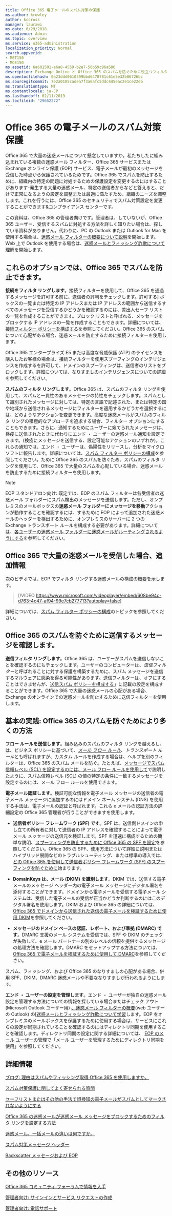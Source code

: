 ```yaml
---
title: Office 365 電子メールのスパム対策の保護
ms.author: krowley
author: kccross
manager: laurawi
ms.date: 6/29/2018
ms.audience: Admin
ms.topic: overview
ms.service: o365-administration
localization_priority: Normal
search.appverid:
- MET150
- MOE150
ms.assetid: 6a601501-a6a8-4559-b2e7-56b59c96a586
description: Exchange Online と Office 365 のスパムを防ぐために役立つフィルター、スパム対策の設定について説明します。Office 365 で大量の迷惑メールを取得しますか。スパム フィルターや迷惑メール対策ポリシーの設定をカスタマイズすることができます。
ms.openlocfilehash: 0a23ddd0610599bbd6478781c61e5e32b06726bc
ms.sourcegitcommit: 7e2a0185cadea7f3a6afc5ddc445eac2e1ce22eb
ms.translationtype: MT
ms.contentlocale: ja-JP
ms.lasthandoff: 02/11/2019
ms.locfileid: "29652272"
---
```

# <a name="office-365-email-anti-spam-protection"></a>Office 365 の電子メールのスパム対策保護

Office 365 で大量の迷惑メールについて懸念していますか。私たちしたに組み込まれている複数の迷惑メール フィルター、Office 365 サービスまたは Exchange オンライン保護 (EOP) サービス、電子メールが最初のメッセージを受信した時点から保護されているためです。Office 365 でスパムを防止するために、組織内の特定の問題に対処するための保護設定を変更するのにはすることがあります-発生する大量の迷惑メール、特定の送信者からなどと答えると、だけで正常になるようの設定を調整または最適に満たすため、組織のニーズを調整します。これを行うには、Office 365 のセキュリティでスパム対策設定を変更することができます&amp;コンプライアンス センターです。
  
この資料は、Office 365 の管理者向けです。管理者は、していないが、Office 365 ユーザー、受信するスパムに対処する方法を詳しく知りたい場合は、探している資料がありません。代わりに、PC の Outlook または Outlook for Mac を使用する場合は、[迷惑メール フィルターの概要について説明](https://support.office.com/article/5ae3ea8e-cf41-4fa0-b02a-3b96e21de089)を開始します。Web 上で Outlook を使用する場合は、[迷惑メールとフィッシング詐欺について理解](https://support.office.com/article/86c1d76f-4d5a-4967-9647-35665dc17c31)を開始します。
  
## <a name="these-options-help-you-prevent-spam-in-office-365"></a>これらのオプションでは、Office 365 でスパムを防止できます。

 **接続をフィルタ リングします**。接続フィルターを使用して、Office 365 を通過するメッセージを許可する前に、送信者の評判をチェックします。許可する] ボックスの一覧または特定の IP アドレスまたは IP アドレスの範囲から送信するすべてのメッセージを受信するかどうかを確認するのには、差出人セーフ リストの一覧を作成することができます。ブロック リストと呼ばれる、メッセージをブロックする IP アドレスの一覧を作成することもできます。詳細については、[接続フィルター ポリシーを構成する](https://technet.microsoft.com/library/jj200718%28v=exchg.150%29.aspx)を参照してください。Office 365 のスパムについて心配がある場合、迷惑メールを防止するために接続フィルターを使用します。
  
Office 365 エンタープライズ E5 または高度な脅威保護 (ATP) のライセンスを購入したお客様の場合は、接続フィルターを使用スプーフィングのインテリジェンスを作成するを許可して、ドメインのスプーフィングは、送信者のリストをブロックします。詳細については、[なりすましのインテリジェンスについての詳細](https://go.microsoft.com/fwlink/?LinkID=735009)を参照してください。
  
 **スパムのフィルタ リングします**。Office 365 は、スパムのフィルタ リングを使用して、スパムと一貫性のあるメッセージの特性をチェックします。スパムとして識別されたメッセージに対しては、特定の言語で記述された、または特定の国や地域から送信されるメッセージにフィルターを適用するかどうかを選択するには、どのようなアクションを変更できます。高度な迷惑メールがスパムのフィルタ リングの積極的なアプローチを追求する場合、フィルター オプションにすることもできます。さらに、通知するためにユーザーに宛てられたメッセージは、検疫に送信されたときに代わりにエンド ・ ユーザーの迷惑メール通知を設定できます。(検疫にメッセージを送信する、設定可能なアクションのいずれか)。これらの通知では、エンド ・ ユーザーは、偽陽性をリリースし、分析をマイクロソフトに報告します。詳細については、[スパム フィルター ポリシーの構成](https://go.microsoft.com/fwlink/p/?LinkId=617147)を参照してください。ために Office 365 のスパムを防ぐため、スパムのフィルタ リングを使用して、Office 365 で大量のスパムを心配している場合、迷惑メールを防止するために接続フィルターを使用します。
  
> [!NOTE]
> EOP スタンドアロン向け: 既定では、EOP のスパム フィルターは各受信者の迷惑メール フォルダーにスパム検出のメッセージを送信します。ただし、オンプレミスのメールボックスの**迷惑メール フォルダーにメッセージを移動**アクションが動作することを確認するには、するために EOP によって追加された迷惑メールのヘッダーを検出するために、オンプレミスのサーバーに 2 つの Exchange トランスポート ルールを構成する必要があります。詳細については、[各ユーザーの迷惑メール フォルダーに迷惑メールがルーティングされるようにする](https://technet.microsoft.com/library/jj837173%28v=exchg.150%29.aspx)を参照してください。 
  
## <a name="extra-information-if-you-receive-too-much-spam-in-office-365"></a>Office 365 で大量の迷惑メールを受信した場合、追加情報

次のビデオでは、EOP でフィルタ リングする迷惑メールの構成の概要を示します。
  
> [!VIDEO https://www.microsoft.com/videoplayer/embed/608be94c-d763-4c47-af94-99e7cb277713?autoplay=false]
  
詳細については、[スパム フィルター ポリシーの構成](https://go.microsoft.com/fwlink/p/?LinkId=617147)のトピックを参照してください。
  
## <a name="check-your-outgoing-messages-to-prevent-spam-in-office-365"></a>Office 365 のスパムを防ぐために送信するメッセージを確認します。

 **送信フィルタ リングします**。Office 365 は、ユーザーがスパムを送信しないことを確認するのにもチェックします。ユーザーのコンピューターは、*送信フィルター*と呼ばれることに対する保護を構築するために、スパム メッセージを送信するマルウェアに感染を得る可能性があります。送信フィルターは、オフにすることはできませんが、[送信スパム ポリシーを構成する](https://technet.microsoft.com/library/jj200737%28v=exchg.150%29.aspx)」に記載の設定を構成することができます。Office 365 で大量の迷惑メールの心配がある場合、Exchange のオンラインでの迷惑メールを防止するために送信フィルターを使用します。
  
## <a name="beyond-the-basics-more-ways-to-prevent-spam-in-office-365"></a>基本の実践: Office 365 のスパムを防ぐためにより多くの方法

 **フロー ルールを送信します**。組み込みのスパムのフィルタ リングを越えるし、は、ビジネス ポリシーに基づいて、*[メール フロー ルール](https://technet.microsoft.com/library/jj919238%28v=exchg.150%29.aspx)*、*トランスポート ルール*とも呼ばれますが、カスタム ルールを作成する場合は、ヘルプを別のフィルターは、Office 365 のスパム メールを防ぐ。たとえば、[メッセージでスパム信頼レベル (SCL) を設定するのには、メール フロー ルールを使用して](https://technet.microsoft.com/library/dn798345%28v=exchg.150%29.aspx)で説明したように、スパム信頼レベル (SCL) の値の特定の条件に一致するメッセージを設定するのには、メール フロー ルールを使用できます。
  
 **電子メール認証します**。検証可能な情報を電子メール メッセージの送信者の電子メール メッセージに追加するのにはドメイン ネーム システム (DNS) を使用する手法は、電子メールの認証と呼ばれます。これら e メールの認証方法の詳細設定の Office 365 管理者が行うことができますを使用します。
  
- **送信者ポリシー フレームワーク (SPF) です**。SPF は、送信側ドメインの申し立ての所有者に対して送信者の IP アドレスを確認することによって電子メール メッセージの送信元を検証します。SPF を迅速に構成するための簡単な説明、[スプーフィングを防止するために Office 365 の SPF を設定](https://technet.microsoft.com/library/dn789058%28v=exchg.150%29.aspx)を参照してください。Office 365 の SPF、使用方法について詳細に説明またはハイブリッド展開などのトラブルシューティング、または標準の導入では、[どの Office 365 を使用して送信者ポリシー フレームワーク (SPF) のスプーフィングを防ぐために](https://technet.microsoft.com/library/mt712724%28v=exchg.150%29.aspx)始まります。

- **DomainKeys は、メール (DKIM) を識別します**。DKIM では、送信する電子メールのメッセージ ヘッダー内の電子メール メッセージにデジタル署名を添付することができます。ドメインから電子メールを受信する電子メール システムは、受信した電子メールの受信が正当かどうか判断するのにはこのデジタル署名を使用します。DKIM および Office 365 の詳細については、 [Office 365 でドメインから送信された送信の電子メールを検証するために使用 DKIM](https://technet.microsoft.com/library/mt695945%28v=exchg.150%29.aspx)を参照してください。

- **メッセージのドメイン ベースの認証、レポート、および準拠 (DMARC) です**。DMARC 支援のメール システムを受信では、SPF や DKIM のチェックが失敗して、e メール パートナーの別のレベルの信頼を提供するメッセージの処理方法を確認します。DMARC をセットアップする方法については、 [Office 365 で電子メールを検証するために使用して DMARC](https://technet.microsoft.com/library/mt734386%28v=exchg.150%29.aspx)を参照してください。

スパム、フィッシング、および Office 365 のなりすましの心配がある場合、併用 SPF、DKIM、DMARC 迷惑メールや不要ななりすましが行われるようにします。
  
 **エンド ・ ユーザーの設定を管理します**。エンド ・ ユーザーが独自の迷惑メール設定を管理する方法についての情報を探している場合またはチェック アウト (Microsoft Outlook ユーザー用) [、迷惑メール フィルターの概要](https://go.microsoft.com/fwlink/?LinkId=270065)(web ユーザーの Outlook) の[[迷惑メールとフィッシング詐欺について学習](https://go.microsoft.com/fwlink/?LinkId=270068)します。EOP をオンプレミスのメールボックスを保護するために使用する場合は、サービスにこれらの設定が同期されていることを確認するのにはディレクトリ同期を使用することを確認します。ディレクトリ同期の設定に関する詳細については、 [EOP のメール ユーザーの管理](https://technet.microsoft.com/library/dn636911%28v=exchg.150%29.aspx)で「メール ユーザーを管理するためにディレクトリ同期を使用」を参照してください。
  
## <a name="for-more-information"></a>詳細情報

[ブログ: 理由はスパムやフィッシング取得 Office 365 を使用しますか。](https://go.microsoft.com/fwlink/?LinkId=528179 )
  
[スパム対策保護に関してよく寄せられる質問](https://technet.microsoft.com/library/jj937231%28v=exchg.150%29.aspx)
  
[セーフリストまたはその他の手法で誤検知の電子メールがスパムとしてマークされないようにする](prevent-email-from-being-marked-as-spam-0.md)
  
[Office 365 の迷惑メールが迷惑メール メッセージをブロックするためのフィルタ リングを設定する方法](block-email-spam-to-prevent-false-negatives.md)
  
[迷惑メール、一括メールの違いは何ですか。](https://technet.microsoft.com/library/dn720441%28v=exchg.150%29.aspx)
  
[スパム対策メッセージ ヘッダー](https://technet.microsoft.com/library/dn205071%28v=exchg.150%29.aspx)
  
[Backscatter メッセージおよび EOP](https://technet.microsoft.com/library/dn499795%28v=exchg.150%29.aspx)

## <a name="more-resources"></a>その他のリソース

[Office 365 コミュニティ フォーラムで情報を入手](https://go.microsoft.com/fwlink/p/?LinkId=518605)
  
[管理者向け: サインインとサービス リクエストの作成](https://go.microsoft.com/fwlink/p/?LinkId=519124)
  
[管理者向け: 電話サポート](https://go.microsoft.com/fwlink/p/?LinkID=518322)
